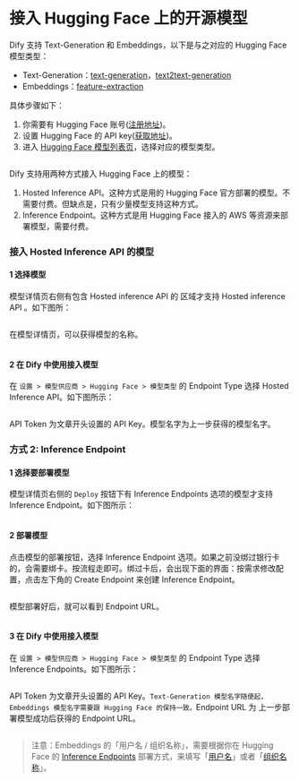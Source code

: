 # 接入 Hugging Face 上的开源模型

Dify 支持 Text-Generation 和 Embeddings，以下是与之对应的 Hugging Face 模型类型：

* Text-Generation：[text-generation](https://huggingface.co/models?pipeline\_tag=text-generation\&sort=trending)，[text2text-generation](https://huggingface.co/models?pipeline\_tag=text2text-generation\&sort=trending)
* Embeddings：[feature-extraction](https://huggingface.co/models?pipeline\_tag=feature-extraction\&sort=trending)

具体步骤如下：

1. 你需要有 Hugging Face 账号([注册地址](https://huggingface.co/join))。
2. 设置 Hugging Face 的 API key([获取地址](https://huggingface.co/settings/tokens))。
3. 进入 [Hugging Face 模型列表页](https://huggingface.co/models)，选择对应的模型类型。

<figure><img src="../../.gitbook/assets/image (14) (1) (1).png" alt=""><figcaption></figcaption></figure>

Dify 支持用两种方式接入 Hugging Face 上的模型：

1. Hosted Inference API。这种方式是用的 Hugging Face 官方部署的模型。不需要付费。但缺点是，只有少量模型支持这种方式。
2. Inference Endpoint。这种方式是用 Hugging Face 接入的 AWS 等资源来部署模型，需要付费。

### 接入 Hosted Inference API 的模型

#### 1 选择模型

模型详情页右侧有包含 Hosted inference API 的 区域才支持 Hosted inference API 。如下图所：

<figure><img src="../../.gitbook/assets/image (7) (1) (1).png" alt=""><figcaption></figcaption></figure>

在模型详情页，可以获得模型的名称。

<figure><img src="../../.gitbook/assets/image (8) (1) (1).png" alt=""><figcaption></figcaption></figure>

#### 2 在 Dify 中使用接入模型

在 `设置 > 模型供应商 > Hugging Face > 模型类型` 的 Endpoint Type 选择 Hosted Inference API。如下图所示：

<figure><img src="../../.gitbook/assets/image (103).png" alt=""><figcaption></figcaption></figure>

API Token 为文章开头设置的 API Key。模型名字为上一步获得的模型名字。

### 方式 2: Inference Endpoint

#### 1 选择要部署模型

模型详情页右侧的 `Deploy` 按钮下有 Inference Endpoints 选项的模型才支持 Inference Endpoint。如下图所示：

<figure><img src="../../.gitbook/assets/image (10) (1) (1).png" alt=""><figcaption></figcaption></figure>

#### 2 部署模型

点击模型的部署按钮，选择 Inference Endpoint 选项。如果之前没绑过银行卡的，会需要绑卡。按流程走即可。绑过卡后，会出现下面的界面：按需求修改配置，点击左下角的 Create Endpoint 来创建 Inference Endpoint。

<figure><img src="../../.gitbook/assets/image (11) (1) (1).png" alt=""><figcaption></figcaption></figure>

模型部署好后，就可以看到 Endpoint URL。

<figure><img src="../../.gitbook/assets/image (13) (1) (1).png" alt=""><figcaption></figcaption></figure>

#### 3 在 Dify 中使用接入模型

在 `设置 > 模型供应商 > Hugging Face > 模型类型` 的 Endpoint Type 选择 Inference Endpoints。如下图所示：

<figure><img src="../../.gitbook/assets/image (105).png" alt=""><figcaption></figcaption></figure>

API Token 为文章开头设置的 API Key。`Text-Generation 模型名字随便起，Embeddings 模型名字需要跟 Hugging Face 的保持一致。`Endpoint URL 为 上一步部署模型成功后获得的 Endpoint URL。

<figure><img src="../../.gitbook/assets/image (97).png" alt=""><figcaption></figcaption></figure>

> 注意：Embeddings 的「用户名 / 组织名称」，需要根据你在 Hugging Face 的 [Inference Endpoints](https://huggingface.co/docs/inference-endpoints/guides/access) 部署方式，来填写「[用户名](https://huggingface.co/settings/account)」或者「[组织名称](https://ui.endpoints.huggingface.co/)」。
